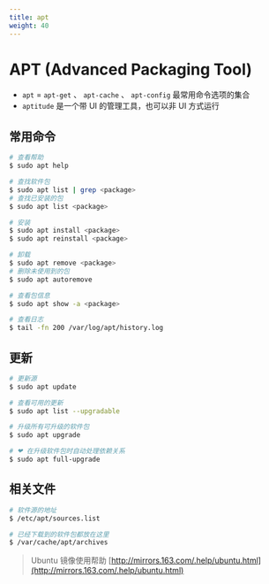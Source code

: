 ```yaml
---
title: apt 
weight: 40
---
```




# APT (Advanced Packaging Tool)



- `apt` = `apt-get` 、 `apt-cache` 、 `apt-config` 最常用命令选项的集合
- `aptitude` 是一个带 UI 的管理工具，也可以非 UI 方式运行



## 常用命令

```bash
# 查看帮助
$ sudo apt help

# 查找软件包
$ sudo apt list | grep <package>
# 查找已安装的包
$ sudo apt list <package>

# 安装
$ sudo apt install <package>
$ sudo apt reinstall <package>

# 卸载
$ sudo apt remove <package>
# 删除未使用到的包
$ sudo apt autoremove

# 查看包信息
$ sudo apt show -a <package>

# 查看日志
$ tail -fn 200 /var/log/apt/history.log
```



## 更新

```bash
# 更新源
$ sudo apt update

# 查看可用的更新
$ sudo apt list --upgradable

# 升级所有可升级的软件包
$ sudo apt upgrade

# ❤ 在升级软件包时自动处理依赖关系
$ sudo apt full-upgrade
```



## 相关文件

```bash
# 软件源的地址
$ /etc/apt/sources.list

# 已经下载到的软件包都放在这里
$ /var/cache/apt/archives
```

> Ubuntu 镜像使用帮助 [http://mirrors.163.com/.help/ubuntu.html](http://mirrors.163.com/.help/ubuntu.html)
